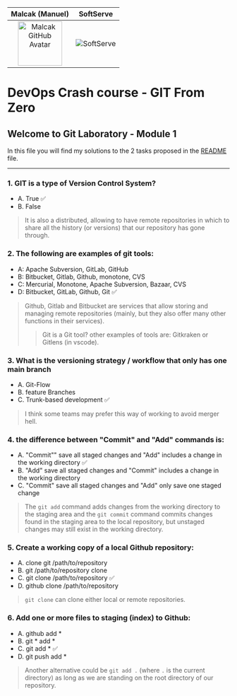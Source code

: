 Malcak (Manuel)             |  SoftServe
:-------------------------:|:-------------------------:
<img src="https://avatars.githubusercontent.com/u/59063272?v=4" width="100" height="100" alt="Malcak GitHub Avatar">  |  ![SoftServe](https://media-exp2.licdn.com/dms/image/C4E0BAQEhqEYDn2-LkA/company-logo_100_100/0/1580391093627?e=1663200000&v=beta&t=EO7vueG3ailmZ1RfTbu4knkfQGiqf5LZa1RJ90nt5do)

# DevOps Crash course - GIT From Zero
## Welcome to Git Laboratory - Module 1

In this file you will find my solutions to the 2 tasks proposed in the [README](../README.md) file.

---

### 1. GIT is a type of Version Control System?
- A. True ✅
- B. False
> It is also a distributed, allowing to have remote repositories in which to share all the history (or versions) that our repository has gone through.

### 2. The following are examples of git tools:
- A: Apache Subversion, GitLab, GitHub
- B: Bitbucket, Gitlab, Github, monotone, CVS
- C: Mercurial, Monotone, Apache Subversion, Bazaar, CVS
- D: Bitbucket, GitLab, Github, Git ✅
> Github, Gitlab and Bitbucket are services that allow storing and managing remote repositories (mainly, but they also offer many other functions in their services).
> > Git is a Git tool? other examples of tools are: Gitkraken or Gitlens (in vscode).

### 3. What is the versioning strategy / workflow that only has one main branch
- A. Git-Flow
- B. feature Branches
- C. Trunk-based development ✅
> I think some teams may prefer this way of working to avoid merger hell.

### 4. the difference between "Commit" and "Add" commands is:
- A. "Commit"" save all staged changes and "Add" includes a change in the working directory ✅
- B. "Add" save all staged changes and "Commit" includes a change in the working directory
- C. "Commit" save all staged changes and "Add" only save one staged change
> The `git add` command adds changes from the working directory to the staging area and the `git commit` command commits changes found in the staging area to the local repository, but unstaged changes may still exist in the working directory.

### 5. Create a working copy of a local Github repository:
- A. clone git /path/to/repository
- B. git /path/to/repository clone
- C. git clone /path/to/repository ✅
- D. github clone /path/to/repository
> `git clone` can clone either local or remote repositories.

### 6. Add one or more files to staging (index) to Github:
- A. github add *
- B. git * add *
- C. git add * ✅
- D. git push add *
> Another alternative could be `git add .` (where `.` is the current directory) as long as we are standing on the root directory of our repository.

